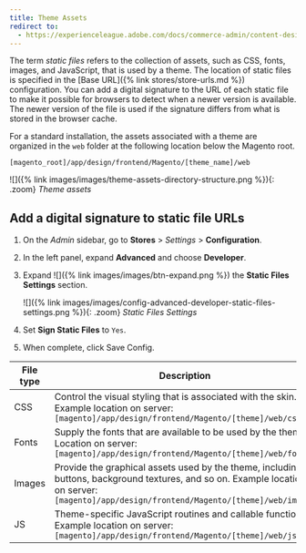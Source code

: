 ```yaml
---
title: Theme Assets
redirect to:
  - https://experienceleague.adobe.com/docs/commerce-admin/content-design/design/themes/theme-assets.html
---
```


The term _static files_ refers to the collection of assets, such as CSS, fonts, images, and JavaScript, that is used by a theme. The location of static files is specified in the [Base URL]({% link stores/store-urls.md %}) configuration. You can add a digital signature to the URL of each static file to make it possible for browsers to detect when a newer version is available. The newer version of the file is used if the signature differs from what is stored in the browser cache.

For a standard installation, the assets associated with a theme are organized in the `web` folder at the following location below the Magento root.

   `[magento_root]/app/design/frontend/Magento/[theme_name]/web`

![]({% link images/images/theme-assets-directory-structure.png %}){: .zoom}
_Theme assets_

## Add a digital signature to static file URLs

1. On the _Admin_ sidebar, go to **Stores** > _Settings_ > **Configuration**.

1. In the left panel, expand **Advanced** and choose **Developer**.

1. Expand ![]({% link images/images/btn-expand.png %}) the **Static Files Settings** section.

   ![]({% link images/images/config-advanced-developer-static-files-settings.png %}){: .zoom}
   *Static Files Settings*

1. Set **Sign Static Files** to `Yes`.

1. When complete, click <span class="btn">Save Config</span>.

|File type|Description|
|--- |--- |
|CSS|Control the visual styling that is associated with the skin. Example location on server: `[magento]/app/design/frontend/Magento/[theme]/web/css`|
|Fonts|Supply the fonts that are available to be used by the theme. Location on server: `[magento]/app/design/frontend/Magento/[theme]/web/fonts`|
|Images|Provide the graphical assets used by the theme, including buttons, background textures, and so on. Example location on server: `[magento]/app/design/frontend/Magento/[theme]/web/images`|
|JS|Theme-specific JavaScript routines and callable functions. Example location on server: `[magento]/app/design/frontend/Magento/[theme]/web/js`|